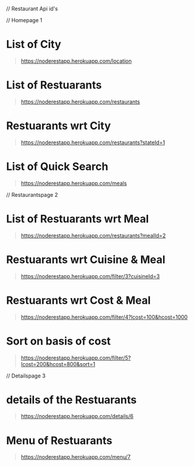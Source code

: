 // Restaurant Api id's

// Homepage 1

# List of City
> https://noderestapp.herokuapp.com/location

# List of Restuarants
> https://noderestapp.herokuapp.com/restaurants

# Restuarants wrt City
> https://noderestapp.herokuapp.com/restaurants?stateId=1

# List of Quick Search
> https://noderestapp.herokuapp.com/meals

// Restaurantspage 2 

# List of Restuarants wrt Meal
> https://noderestapp.herokuapp.com/restaurants?mealId=2

# Restuarants wrt Cuisine & Meal
> https://noderestapp.herokuapp.com/filter/3?cuisineId=3

# Restuarants wrt Cost & Meal
> https://noderestapp.herokuapp.com/filter/4?lcost=100&hcost=1000

# Sort on basis of cost
> https://noderestapp.herokuapp.com/filter/5?lcost=200&hcost=800&sort=1

// Detailspage 3

# details of the Restuarants
> https://noderestapp.herokuapp.com/details/6

# Menu of Restuarants
> https://noderestapp.herokuapp.com/menu/7

